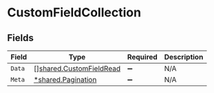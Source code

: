 # CustomFieldCollection


## Fields

| Field                                                                     | Type                                                                      | Required                                                                  | Description                                                               |
| ------------------------------------------------------------------------- | ------------------------------------------------------------------------- | ------------------------------------------------------------------------- | ------------------------------------------------------------------------- |
| `Data`                                                                    | [][shared.CustomFieldRead](../../../pkg/models/shared/customfieldread.md) | :heavy_minus_sign:                                                        | N/A                                                                       |
| `Meta`                                                                    | [*shared.Pagination](../../../pkg/models/shared/pagination.md)            | :heavy_minus_sign:                                                        | N/A                                                                       |